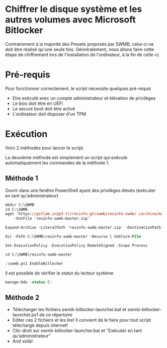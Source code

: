 # Chiffrer le disque système et les autres volumes avec Microsoft Bitlocker
Contrairement à la majorité des Presets proposés par SWMB,
celui-ci ne doit être réalisé qu'une seule fois.
Génréralement, nous allons faire cette étape de chiffrement lors de l'installation de l'ordinateur,
à la fin de celle-ci.
# Pré-requis
Pour fonctionner correctement, le script nécessite quelques pré-requis
* Etre exécuté avec un compte administrateur et élévation de privilèges
* Le bios doit être en UEFI
* Le secure boot doit être activé
* L'ordinateur doit disposer d'un TPM
# Exécution
Voici 2 méthodes pour lancer le script.

La deuxième méthode est simplement un script qui exécute automatiquement les commandes de la méthode 1.
## Méthode 1
Ouvrir dans une fenêtre PowerShell ayant des privilèges élevés (exécuter en tant qu'administrateur)
```ps
mkdir C:\SWMB
cd C:\SWMB
wget 'https://gitlab.in2p3.fr/resinfo-gt/swmb/resinfo-swmb/-/archive/master/resinfo-swmb-master.zip' `
	-OutFile 'resinfo-swmb-master.zip'

Expand-Archive -LiteralPath 'resinfo-swmb-master.zip' -DestinationPath C:\SWMB

dir -Path C:\SWMB\resinfo-swmb-master -Recurse | Unblock-File

Set-ExecutionPolicy -ExecutionPolicy RemoteSigned -Scope Process

cd C:\SWMB\resinfo-swmb-master

.\swmb.ps1 EnableBitlocker
```
Il est possible de vérifier le statut du lecteur système
```ps
manage-bde -status C:
```
## Méthode 2
* Télécharger les fichiers swmb-bitlocker-launcher.bat et swmb-bitlocker-launcher.ps1 de ce répertoire
* Editer ces 2 fichiers et les lire! Il convient de le faire pour tout script téléchargé depuis internet!
* Clic-droit sur swmb-bitlocker-launcher.bat et "Exécuter en tant qu'administrateur"
* And voilà!
